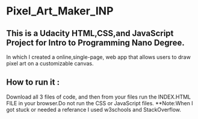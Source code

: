 # Pixel_Art_Maker_INP
## This is a Udacity HTML,CSS,and JavaScript Project for Intro to Programming Nano Degree.
In which I created a online,single-page, web app that allows users to draw pixel art on a customizable canvas.
## How to run it :
Download all 3 files of code, and then from your files run the INDEX.HTML FILE in your browser.Do not run the CSS or JavaScript files.
**Note:When I got stuck or needed a referance I used w3schools and StackOverflow.
